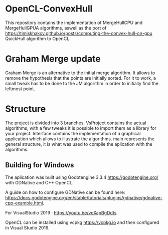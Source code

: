# OpenCL-ConvexHull

This repository contains the implementation of MergeHullCPU and MergeHullGPUA algorithms, aswell as the port of https://timiskhakov.github.io/posts/computing-the-convex-hull-on-gpu QuickHull algorithm to OpenCL.

# Graham Merge update
Graham Merge is an alternative to the initial merge algorithm. It allows to remove the hypothesis that the points are initially sorted. 
For it to work, a small tweak has to be done to the JM algorithm in order to initially find the leftmost point.

# Structure

The project is divided into 3 branches. VsProject contains the actual algorithms, with a few tweaks it is possible to import them as a library for your project.
Interface contains the implementation of a graphical application which allows to illustrate the algorithms. main represents the general structure, it is what was used to compile the aplication with the algorithms.

## Building for Windows

The aplication was built using Godotengine 3.3.4 https://godotengine.org/ with GDNative and C++ OpenCL.

A guide on how to configure GDNative can be found here: https://docs.godotengine.org/en/stable/tutorials/plugins/gdnative/gdnative-cpp-example.html.

For VisualStudio 2019 : https://youtu.be/voXapBgDdts

OpenCL can be installed using vcpkg https://vcpkg.io and then configured in Visual Studio 2019.
